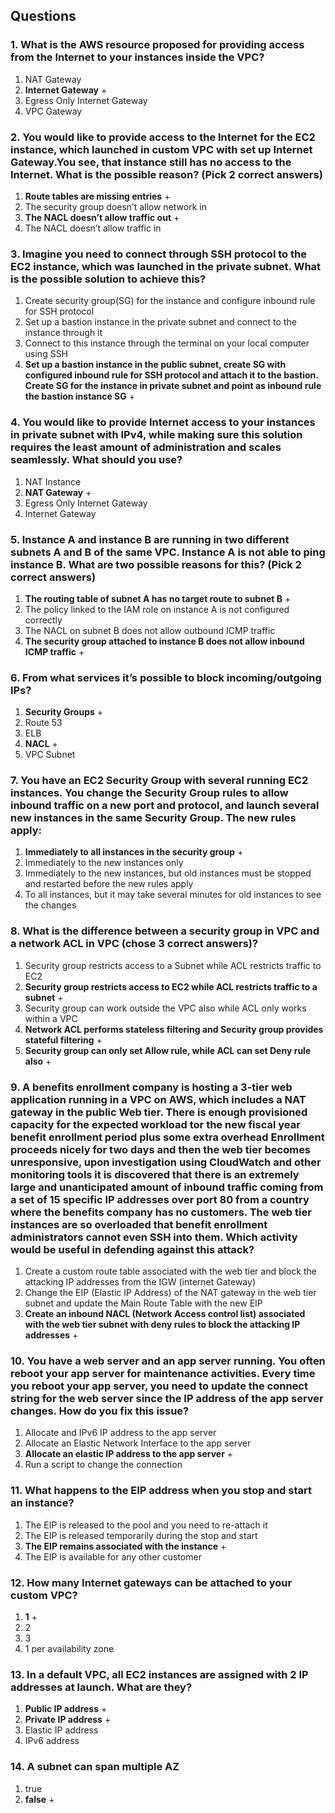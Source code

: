 ## Questions

### 1. What is the AWS resource proposed for providing access from the Internet to your instances inside the VPC?
1) NAT Gateway
2) **Internet Gateway** +
3) Egress Only Internet Gateway
4) VPC Gateway

### 2. You would like to provide access to the Internet for the EC2 instance, which launched in custom VPC with set up Internet Gateway.You see, that instance still has no access to the Internet. What is the possible reason? (Pick 2 correct answers)
1) **Route tables are missing entries** +
2) The security group doesn’t allow network in
3) **The NACL doesn’t allow traffic out** +
4) The NACL doesn’t allow traffic in

### 3. Imagine you need to connect through SSH protocol to the EC2 instance, which was launched in the private subnet. What is the possible solution to achieve this?
1) Create security group(SG) for the instance and configure inbound rule for SSH protocol
2) Set up a bastion instance in the private subnet and connect to the instance through it
3) Connect to this instance through the terminal on your local computer using SSH
4) **Set up a bastion instance in the public subnet, create SG with configured inbound rule for SSH protocol and attach it to the bastion. Create SG for the instance in private subnet and point as inbound rule the bastion instance SG** +

### 4. You would like to provide Internet access to your instances in private subnet with IPv4, while making sure this solution requires the least amount of administration and scales seamlessly. What should you use?
1) NAT Instance
2) **NAT Gateway** +
3) Egress Only Internet Gateway
4) Internet Gateway

### 5. Instance A and instance B are running in two different subnets A and B of the same VPC. Instance A is not able to ping instance B. What are two possible reasons for this? (Pick 2 correct answers)
1) **The routing table of subnet A has no target route to subnet B** +
2) The policy linked to the IAM role on instance A is not configured correctly
3) The NACL on subnet B does not allow outbound ICMP traffic
4) **The security group attached to instance B does not allow inbound ICMP traffic** +

### 6. From what services it’s possible to block incoming/outgoing IPs?
1) **Security Groups** +
2) Route 53
3) ELB
4) **NACL** + 
4) VPC Subnet

### 7. You have an EC2 Security Group with several running EC2 instances. You change the Security Group rules to allow inbound traffic on a new port and protocol, and launch several new instances in the same Security Group. The new rules apply:
1) **Immediately to all instances in the security group** +
2) Immediately to the new instances only
3) Immediately to the new instances, but old instances must be stopped and restarted before the new rules apply
4) To all instances, but it may take several minutes for old instances to see the changes

### 8. What is the difference between a security group in VPC and a network ACL in VPC (chose 3 correct answers)?
1) Security group restricts access to a Subnet while ACL restricts traffic to EC2
2) **Security group restricts access to EC2 while ACL restricts traffic to a subnet** +
3) Security group can work outside the VPC also while ACL only works within a VPC
4) **Network ACL performs stateless filtering and Security group provides stateful filtering** +
5) **Security group can only set Allow rule, while ACL can set Deny rule also** +

### 9. A benefits enrollment company is hosting a 3-tier web application running in a VPC on AWS, which includes a NAT gateway in the public Web tier. There is enough provisioned capacity for the expected workload tor the new fiscal year benefit enrollment period plus some extra overhead Enrollment proceeds nicely for two days and then the web tier becomes unresponsive, upon investigation using CloudWatch and other monitoring tools it is discovered that there is an extremely large and unanticipated amount of inbound traffic coming from a set of 15 specific IP addresses over port 80 from a country where the benefits company has no customers. The web tier instances are so overloaded that benefit enrollment administrators cannot even SSH into them. Which activity would be useful in defending against this attack?
1) Create a custom route table associated with the web tier and block the attacking IP addresses from the IGW (internet Gateway)
2) Change the EIP (Elastic IP Address) of the NAT gateway in the web tier subnet and update the Main Route Table with the new EIP
3) **Create an inbound NACL (Network Access control list) associated with the web tier subnet with deny rules to block the attacking IP addresses** +

### 10. You have a web server and an app server running. You often reboot your app server for maintenance activities. Every time you reboot your app server, you need to update the connect string for the web server since the IP address of the app server changes. How do you fix this issue?
1) Allocate and IPv6 IP address to the app server
2) Allocate an Elastic Network Interface to the app server
3) **Allocate an elastic IP address to the app server** +
4) Run a script to change the connection

### 11. What happens to the EIP address when you stop and start an instance?
1) The EIP is released to the pool and you need to re-attach it
2) The EIP is released temporarily during the stop and start
3) **The EIP remains associated with the instance** + 
4) The EIP is available for any other customer

### 12. How many Internet gateways can be attached to your custom VPC?
1) **1** +
2) 2
3) 3
4) 1 per availability zone

### 13. In a default VPC, all EC2 instances are assigned with 2 IP addresses at launch. What are they?
1) **Public IP address** +
2) **Private IP address** +
3) Elastic IP address
4) IPv6 address

### 14. A subnet can span multiple AZ
1) true
2) **false** +
